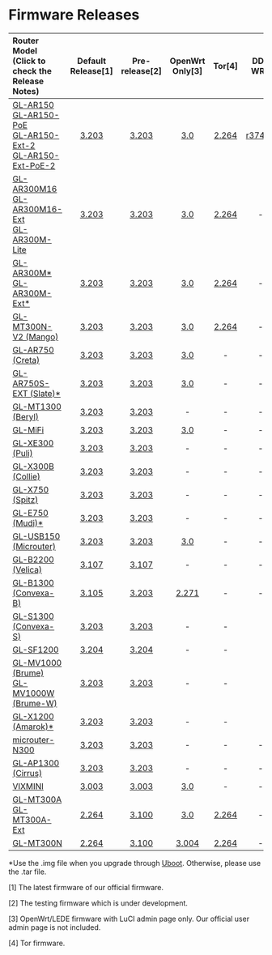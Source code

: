 # Firmware Releases

| Router Model<br>(Click to check the<br>Release Notes) | Default Release[1] | Pre-release[2] | OpenWrt Only[3] | Tor[4] | DD-WRT |
| :----------------------------------------------------------- | :-------: | :------------: | :----------: | :----------------------------------------------------------: | :----------------------------------------------------------: |
| [GL-AR150<br>GL-AR150-PoE<br>GL-AR150-Ext-2<br>GL-AR150-Ext-PoE-2](GL-AR150.md) |     <a href="https://dl.gl-inet.com/firmware/ar150/v1/" target="_blank">3.203</a>     | <a href="https://dl.gl-inet.com/firmware/ar150/testing/" target="_blank">3.203</a> |   <a href="https://dl.gl-inet.com/firmware/ar150/clean/" target="_blank">3.0</a>   |<a href="https://dl.gl-inet.com/firmware/ar150/tor/" target="_blank">2.264</a>|<a href="https://dd-wrt.com/support/other-downloads/?path=betas%2F2018%2F10-19-2018-r37442%2FGL.iNet-AR150%2F" target="_blank">r37442</a>|
| [GL-AR300M16<br>GL-AR300M16-Ext<br>GL-AR300M-Lite](GL-AR300M.md) |     <a href="https://dl.gl-inet.com/firmware/ar300m/v1/" target="_blank">3.203</a>     | <a href="https://dl.gl-inet.com/firmware/ar300m/testing/" target="_blank">3.203</a> |      <a href="https://dl.gl-inet.com/firmware/ar300m/clean/" target="_blank">3.0</a>      |<a href="https://dl.gl-inet.com/firmware/ar300m/tor/" target="_blank">2.264</a>|-|
| [GL-AR300M\*<br>GL-AR300M-Ext*](GL-AR300M.md) | <a href="https://dl.gl-inet.com/firmware/ar300m/nand/v1/" target="_blank">3.203</a> | <a href="https://dl.gl-inet.com/firmware/ar300m/nand/testing/" target="_blank">3.203</a> | <a href="https://dl.gl-inet.com/firmware/ar300m/nand/clean/" target="_blank">3.0</a> |<a href="https://dl.gl-inet.com/firmware/ar300m/nand/tor/" target="_blank">2.264</a>|-|
| [GL-MT300N-V2 (Mango)](GL-MT300N-V2.md)                             |     <a href="https://dl.gl-inet.com/firmware/mt300n-v2/v1/" target="_blank">3.203</a>     | <a href="https://dl.gl-inet.com/firmware/mt300n-v2/testing/" target="_blank">3.203</a> | <a href="https://dl.gl-inet.com/firmware/mt300n-v2/clean/" target="_blank">3.0</a> |<a href="https://dl.gl-inet.com/firmware/mt300n-v2/tor/" target="_blank">2.264</a>|-|
| [GL-AR750 (Creta)](GL-AR750.md) |     <a href="https://dl.gl-inet.com/firmware/ar750/v1/" target="_blank">3.203</a>     | <a href="https://dl.gl-inet.com/firmware/ar750/testing/" target="_blank">3.203</a> |     <a href="https://dl.gl-inet.com/firmware/ar750/clean/" target="_blank">3.0</a>     |-|-|
| [GL-AR750S-EXT (Slate)*](GL-AR750S-Ext.md) |     <a href="https://dl.gl-inet.com/firmware/ar750s/release/" target="_blank">3.203</a>     | <a href="https://dl.gl-inet.com/firmware/ar750s/testing/" target="_blank">3.203</a> |   <a href="https://dl.gl-inet.com/firmware/ar750s/clean/" target="_blank">3.0</a>   |-|-|
| [GL-MT1300 (Beryl)](GL-MT1300.md) | <a href="https://dl.gl-inet.com/firmware/mt1300/release/" target="_blank">3.203</a>| <a href="https://dl.gl-inet.com/firmware/mt1300/testing/" target="_blank">3.203</a> |-|-|-|
| [GL-MiFi](GL-MiFi.md) |     <a href="https://dl.gl-inet.com/firmware/mifi/v1/" target="_blank">3.203</a>     | <a href="https://dl.gl-inet.com/firmware/mifi/testing/" target="_blank">3.203</a> |     <a href="https://dl.gl-inet.com/firmware/mifi/clean/" target="_blank">3.0</a>     |-|-|
| [GL-XE300 (Puli)](GL-XE300.md) |     <a href="https://dl.gl-inet.com/firmware/xe300/release/" target="_blank">3.203</a>     | <a href="https://dl.gl-inet.com/firmware/mifi/testing/" target="_blank">3.203</a> |-|-|-|
| [GL-X300B (Collie)](GL-X300B.md) |     <a href="https://dl.gl-inet.com/firmware/x300b/release/" target="_blank">3.203</a>     | <a href="https://dl.gl-inet.com/firmware/x300b/testing/" target="_blank">3.203</a> |-|-|-|
| [GL-X750 (Spitz)](GL-X750.md) | <a href="https://dl.gl-inet.com/firmware/x750/release/" target="_blank">3.203</a> | <a href="https://dl.gl-inet.com/firmware/x750/testing/" target="_blank">3.203</a> | - |-|-|
| [GL-E750 (Mudi)*](GL-E750.md)| <a href="https://dl.gl-inet.com/firmware/e750/release/" target="_blank">3.203</a>| <a href="https://dl.gl-inet.com/firmware/e750/testing/" target="_blank">3.203</a> |-|-|-|
| [GL-USB150 (Microuter)](GL-USB150.md)                        |     <a href="https://dl.gl-inet.com/firmware/usb150/v1/" target="_blank">3.203</a>     | <a href="https://dl.gl-inet.com/firmware/usb150/testing/" target="_blank">3.203</a> |     <a href="https://dl.gl-inet.com/firmware/usb150/clean/" target="_blank">3.0</a>     |-|-|
| [GL-B2200 (Velica)](GL-B2200.md)                                     |     <a href="https://dl.gl-inet.com/firmware/b2200/release/" target="_blank">3.107</a>     |     <a href="https://dl.gl-inet.com/firmware/b2200/testing/" target="_blank">3.107</a>     |-|-|-|
| [GL-B1300 (Convexa-B)](GL-B1300.md)                                     |     <a href="https://dl.gl-inet.com/firmware/b1300/v1/" target="_blank">3.105</a>     |     <a href="https://dl.gl-inet.com/firmware/b1300/testing/" target="_blank">3.203</a>     | <a href="https://dl.gl-inet.com/firmware/b1300/clean/" target="_blank">2.271</a> |-|-|
| [GL-S1300 (Convexa-S)](GL-S1300.md)                                     |     <a href="https://dl.gl-inet.com/firmware/s1300/release/" target="_blank">3.203</a>     |     <a href="https://dl.gl-inet.com/firmware/s1300/testing/" target="_blank">3.203</a>     |-|-||
| [GL-SF1200](GL-SF1200.md) | <a href="https://dl.gl-inet.com/firmware/sf1200/release/" target="_blank">3.204</a> | <a href="https://dl.gl-inet.com/firmware/sf1200/testing/" target="_blank">3.204</a> |-|-||
| [GL-MV1000 (Brume)<br>GL-MV1000W (Brume-W)](GL-MV1000.md) | <a href="https://dl.gl-inet.com/firmware/mv1000/v1/" target="_blank">3.203</a> | <a href="https://dl.gl-inet.com/firmware/mv1000/testing/" target="_blank">3.203</a> |-|-||
| [GL-X1200 (Amarok)*](GL-X1200.md) | <a href="https://dl.gl-inet.com/firmware/x1200/release/" target="_blank">3.203</a> | <a href="https://dl.gl-inet.com/firmware/x1200/testing/" target="_blank">3.203</a> |-|-||
| [microuter-N300](microuter-N300.md)| <a href="https://dl.gl-inet.com/firmware/n300/release/" target="_blank">3.203</a>| <a href="https://dl.gl-inet.com/firmware/n300/testing/" target="_blank">3.203</a> |-|-|-|
| [GL-AP1300 (Cirrus)](GL-AP1300.md) | <a href="https://dl.gl-inet.com/firmware/ap1300/release/" target="_blank">3.203</a>| <a href="https://dl.gl-inet.com/firmware/ap1300/testing/" target="_blank">3.203</a> |-|-|-|
| [VIXMINI](VIXMINI.md) | <a href="https://dl.gl-inet.com/firmware/vixmini/release/" target="_blank">3.003</a> | <a href="https://dl.gl-inet.com/firmware/vixmini/testing/" target="_blank">3.003</a> | <a href="https://dl.gl-inet.com/firmware/vixmini/clean/" target="_blank">3.0</a> |-|-|
| [GL-MT300A<br>GL-MT300A-Ext](GL-MT300A.md) | <a href="https://dl.gl-inet.com/firmware/mt300a/v1/" target="_blank">2.264</a> | <a href="https://dl.gl-inet.com/firmware/mt300a/testing/" target="_blank">3.100</a> | <a href="https://dl.gl-inet.com/firmware/mt300a/clean/" target="_blank">3.0</a> |<a href="https://dl.gl-inet.com/firmware/mt300a/tor/" target="_blank">2.264</a>|-|
| [GL-MT300N](GL-MT300N.md)                                   |     <a href="https://dl.gl-inet.com/firmware/mt300n/v1/" target="_blank">2.264</a>     | <a href="https://dl.gl-inet.com/firmware/mt300n/testing/" target="_blank">3.100</a> |      <a href="https://dl.gl-inet.com/firmware/mt300n/clean/" target="_blank">3.004</a>      |<a href="https://dl.gl-inet.com/firmware/mt300n/tor/" target="_blank">2.264</a>|-|

*Use the .img file when you upgrade through <a href="https://docs.gl-inet.com/en/3/troubleshooting/debrick/" target="_blank">Uboot</a>. Otherwise, please use the .tar file.

[1] The latest firmware of our official firmware.

[2] The testing firmware which is under development.

[3] OpenWrt/LEDE firmware with LuCI admin page only. Our official user admin page is not included.

[4] Tor firmware.

